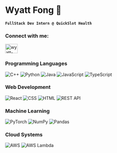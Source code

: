 # Wyatt Fong 🏸

**` FullStack Dev Intern @ QuickSlot Health `**
<h3 align="left">Connect with me:</h3>
<p align="left">
<a href="https://linkedin.com/in/wyatt-fong" target="blank"><img align="center" src="https://raw.githubusercontent.com/rahuldkjain/github-profile-readme-generator/master/src/images/icons/Social/linked-in-alt.svg" alt="wyatt-fong" height="30" width="40" /></a>
</p>


### Programming Languages
![C++](https://img.shields.io/badge/C%2B%2B-00599C?style=for-the-badge&logo=c%2B%2B&logoColor=white) ![Python](https://img.shields.io/badge/Python-3776AB?style=for-the-badge&logo=python&logoColor=white) ![Java](https://img.shields.io/badge/Java-007396?style=for-the-badge&logo=java&logoColor=white) ![JavaScript](https://img.shields.io/badge/JavaScript-F7DF1E?style=for-the-badge&logo=javascript&logoColor=black) ![TypeScript](https://img.shields.io/badge/TypeScript-3178C6?style=for-the-badge&logo=typescript&logoColor=white)  

### Web Development
![React](https://img.shields.io/badge/React-20232A?style=for-the-badge&logo=react&logoColor=61DAFB) ![CSS](https://img.shields.io/badge/CSS-1572B6?style=for-the-badge&logo=css3&logoColor=white) ![HTML](https://img.shields.io/badge/HTML-E34F26?style=for-the-badge&logo=html5&logoColor=white)  ![REST API](https://img.shields.io/badge/REST%20API-000000?style=for-the-badge&logo=flask&logoColor=white) 
### Machine Learning  
![PyTorch](https://img.shields.io/badge/PyTorch-EE4C2C?style=for-the-badge&logo=pytorch&logoColor=white) ![NumPy](https://img.shields.io/badge/NumPy-013243?style=for-the-badge&logo=numpy&logoColor=white) ![Pandas](https://img.shields.io/badge/Pandas-150458?style=for-the-badge&logo=pandas&logoColor=white)  


### Cloud Systems
![AWS](https://custom-icon-badges.demolab.com/badge/AWS-%23FF9900.svg?logo=aws&logoColor=white) ![AWS Lambda](https://custom-icon-badges.demolab.com/badge/AWS%20Lambda-%23FF9900.svg?logo=aws-lambda&logoColor=white)
